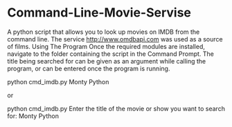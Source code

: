 # Command-Line-Movie-Servise
A python script that allows you to look up movies on IMDB from the command line. The service http://www.omdbapi.com was used as a source of films.
Using The Program
Once the required modules are installed, navigate to the folder containing the script in the Command Prompt. The title being searched for can be given as an argument while calling the program, or can be entered once the program is running.

python cmd_imdb.py Monty Python

or

python cmd_imdb.py
Enter the title of the movie or show you want to search for: Monty Python
